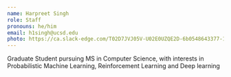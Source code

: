 ```yaml
---
name: Harpreet Singh
role: Staff
pronouns: he/him
email: h1singh@ucsd.edu
photo: https://ca.slack-edge.com/T02D7JVJ05V-U02E0UZQE2D-6b0548643377-192
---
```

Graduate Student pursuing MS in Computer Science,  with interests in Probabilistic Machine Learning, Reinforcement Learning and Deep learning
